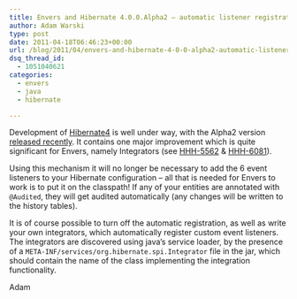 ```yaml
---
title: Envers and Hibernate 4.0.0.Alpha2 – automatic listener registration
author: Adam Warski
type: post
date: 2011-04-18T06:46:23+00:00
url: /blog/2011/04/envers-and-hibernate-4-0-0-alpha2-automatic-listener-registration/
dsq_thread_id:
  - 1051040621
categories:
  - envers
  - java
  - hibernate

---
```

Development of [Hibernate4][1] is well under way, with the Alpha2 version [released recently][2]. It contains one major improvement which is quite significant for Envers, namely Integrators (see [HHH-5562][3] & [HHH-6081][4]).

Using this mechanism it will no longer be necessary to add the 6 event listeners to your Hibernate configuration &#8211; all that is needed for Envers to work is to put it on the classpath! If any of your entities are annotated with `@Audited`, they will get audited automatically (any changes will be written to the history tables).

It is of course possible to turn off the automatic registration, as well as write your own integrators, which automatically register custom event listeners. The integrators are discovered using java&#8217;s service loader, by the presence of a `META-INF/services/org.hibernate.spi.Integrator` file in the jar, which should contain the name of the class implementing the integration functionality.

Adam

 [1]: http://hibernate.org
 [2]: http://in.relation.to/Bloggers/HibernateCore400Alpha2Release
 [3]: http://opensource.atlassian.com/projects/hibernate/browse/HHH-5562
 [4]: http://opensource.atlassian.com/projects/hibernate/browse/HHH-6081
